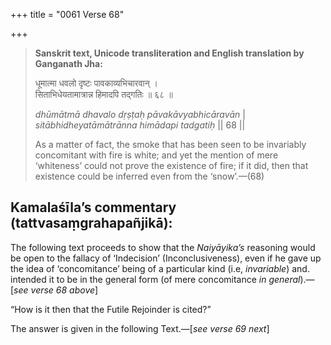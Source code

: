 +++
title = "0061 Verse 68"

+++
> **Sanskrit text, Unicode transliteration and English translation by Ganganath Jha:** 
>
> धूमात्मा धवलो दृष्टः पावकाव्यभिचारवान् ।  
> सिताभिधेयतामात्रान्न हिमादपि तद्गतिः ॥ ६८ ॥ 
>
> *dhūmātmā dhavalo dṛṣṭaḥ pāvakāvyabhicāravān* \|  
> *sitābhidheyatāmātrānna himādapi tadgatiḥ* \|\| 68 \|\| 
>
> As a matter of fact, the smoke that has been seen to be invariably concomitant with fire is white; and yet the mention of mere ‘whiteness’ could not prove the existence of fire; if it did, then that existence could be inferred even from the ‘snow’.—(68)



## Kamalaśīla’s commentary (tattvasaṃgrahapañjikā):

The following text proceeds to show that the *Naiyāyika’s* reasoning would be open to the fallacy of ‘Indecision’ (Inconclusiveness), even if he gave up the idea of ‘concomitance’ being of a particular kind (i.e, *invariable*) and. intended it to be in the general form (of mere concomitance *in general*).—[*see verse 68 above*]

“How is it then that the Futile Rejoinder is cited?”

The answer is given in the following Text.—[*see verse 69 next*]



